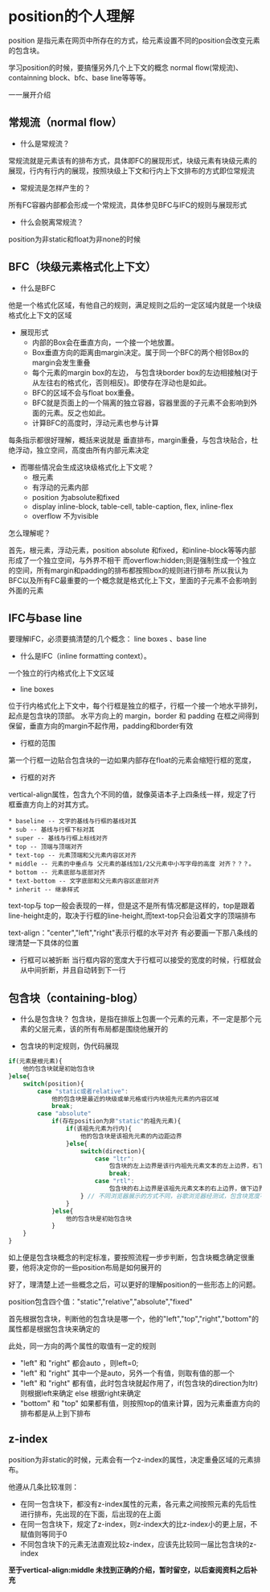 # position的个人理解

position 是指元素在网页中所存在的方式，给元素设置不同的position会改变元素的包含块。

学习position的时候，要搞懂另外几个上下文的概念 normal flow(常规流)、containning block、bfc、base line等等等。

一一展开介绍

## 常规流（normal flow）
* 什么是常规流？

常规流就是元素该有的排布方式，具体即FC的展现形式，块级元素有块级元素的展现，行内有行内的展现，按照块级上下文和行内上下文排布的方式即位常规流

* 常规流是怎样产生的？

所有FC容器内部都会形成一个常规流，具体参见BFC与IFC的规则与展现形式

* 什么会脱离常规流？

position为非static和float为非none的时候

## BFC（块级元素格式化上下文）

* 什么是BFC

他是一个格式化区域，有他自己的规则，满足规则之后的一定区域内就是一个块级格式化上下文的区域

* 展现形式
	* 内部的Box会在垂直方向，一个接一个地放置。
	* Box垂直方向的距离由margin决定。属于同一个BFC的两个相邻Box的margin会发生重叠
	* 每个元素的margin box的左边， 与包含块border box的左边相接触(对于从左往右的格式化，否则相反)。即使存在浮动也是如此。
	* BFC的区域不会与float box重叠。
	* BFC就是页面上的一个隔离的独立容器，容器里面的子元素不会影响到外面的元素。反之也如此。
	* 计算BFC的高度时，浮动元素也参与计算

每条指示都很好理解，概括来说就是 垂直排布，margin重叠，与包含块贴合，杜绝浮动，独立空间，高度由所有内部元素决定

* 而哪些情况会生成这块级格式化上下文呢？
	* 根元素
	* 有浮动的元素内部
	* position 为absolute和fixed
	* display inline-block, table-cell, table-caption, flex, inline-flex
	* overflow 不为visible

怎么理解呢？

首先，根元素，浮动元素，position absolute 和fixed，和inline-block等等内部形成了一个独立空间，与外界不相干
而overflow:hidden;则是强制生成一个独立的空间，所有margin和padding的排布都按照box的规则进行排布
所以我认为BFC以及所有FC最重要的一个概念就是格式化上下文，里面的子元素不会影响到外面的元素

## IFC与base line

要理解IFC，必须要搞清楚的几个概念： line boxes 、base line 

* 什么是IFC（inline formatting context）。

一个独立的行内格式化上下文区域

* line boxes

位于行内格式化上下文中，每个行框是独立的框子，行框一个接一个地水平排列，起点是包含块的顶部。 水平方向上的 margin，border 和 padding 在框之间得到保留，垂直方向的margin不起作用，padding和border有效

* 行框的范围

第一个行框一边贴合包含块的一边如果内部存在float的元素会缩短行框的宽度，

* 行框的对齐

vertical-align属性，包含九个不同的值，就像英语本子上四条线一样，规定了行框垂直方向上的对其方式。

	* baseline -- 文字的基线与行框的基线对其
	* sub -- 基线与行框下标对其
	* super -- 基线与行框上标线对齐
	* top -- 顶端与顶端对齐
	* text-top -- 元素顶端和父元素内容区对齐
	* middle -- 元素的中垂点与 父元素的基线加1/2父元素中小写字母的高度 对齐？？？。
	* bottom -- 元素底部与底部对齐
	* text-bottom -- 文字底部和父元素内容区底部对齐
	* inherit -- 继承样式

text-top与 top一般会表现的一样，但是这不是所有情况都是这样的，top是跟着line-height走的，取决于行框的line-height,而text-top只会沿着文字的顶端排布

text-align："center","left","right"表示行框的水平对齐
有必要画一下那八条线的理清楚一下具体的位置

* 行框可以被折断
当行框内容的宽度大于行框可以接受的宽度的时候，行框就会从中间折断，并且自动转到下一行

## 包含块（containing-blog）

* 什么是包含块？
包含块，是指在排版上包裹一个元素的元素，不一定是那个元素的父层元素，该的所有布局都是围绕他展开的

* 包含块的判定规则，伪代码展现
``` js
if(元素是根元素){
	他的包含块就是初始包含块
}else{
	switch(position){
		case "static或者relative":
			他的包含块是最近的块级或单元格或行内块祖先元素的内容区域
			break;
		case "absolute"
			if(存在position为非"static"的祖先元素){
				if(该祖先元素为行内){
					他的包含块是该祖先元素的内边距边界
				}else{
					switch(direction){
						case "ltr":
							包含块的左上边界是该行内祖先元素文本的左上边界，右下边界是该行内级祖先元素文本的右下边界
							break;					
						case "rtl":
							包含块的右上边界是该祖先元素文本的右上边界，做下边界是该祖先元素文本的左下边界
					} // 不同浏览器展示的方式不同，谷歌浏览器经测试，包含块宽度不会为负，最多为0；
				}
			}else{
				他的包含块是初始包含块
			}
	}
}
```
如上便是包含块概念的判定标准，要按照流程一步步判断，包含块概念确定很重要，他将决定你的一些position布局是如何展开的

好了，理清楚上述一些概念之后，可以更好的理解position的一些形态上的问题。

position包含四个值："static","relative","absolute","fixed"

首先根据包含块，判断他的包含块是哪一个，他的"left","top","right","bottom"的属性都是根据包含块来确定的

此处，同一方向的两个属性的取值有一定的规则

* "left" 和 "right" 都会auto ，则left=0;
* "left" 和 "right" 其中一个是auto，另外一个有值，则取有值的那一个
* "left" 和 "right" 都有值，此时包含块就起作用了，if(包含块的direction为ltr)则根据left来确定 else 根据right来确定
* "bottom" 和 "top" 如果都有值，则按照top的值来计算，因为元素垂直方向的排布都是从上到下排布

## z-index

position为非static的时候，元素会有一个z-index的属性，决定重叠区域的元素排布。

他遵从几条比较准则：
* 在同一包含块下，都没有z-index属性的元素，各元素之间按照元素的先后性进行排布，先出现的在下面，后出现的在上面
* 在同一包含块下，规定了z-index，则z-index大的比z-index小的更上层，不赋值则等同于0 
* 不同包含块下的元素无法直观比较z-index，应该先比较同一届比包含块的z-index

**至于vertical-align:middle 未找到正确的介绍，暂时留空，以后查阅资料之后补充**
